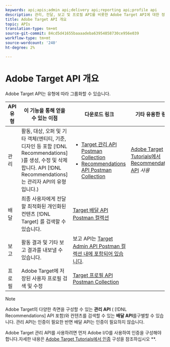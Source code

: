 ```yaml
---
keywords: api;apis;admin api;delivery api;reporting api;profile api
description: 관리, 전달, 보고 및 프로필 API를 비롯한 Adobe Target API에 대한 정보입니다.
title: Adobe Target API 개요
topic: APIs
translation-type: tm+mt
source-git-commit: 84cd5d41655baaaadeba63954858730ce956e039
workflow-type: tm+mt
source-wordcount: '240'
ht-degree: 2%

---
```



# Adobe Target API 개요

Adobe Target API는 유형에 따라 그룹화할 수 있습니다.

| API 유형 | 이 기능을 통해 얻을 수 있는 이점 | 다운로드 링크 | 기타 유용한 링크 |
| --- | --- | --- |--- |
| 관리 | 활동, 대상, 오퍼 및 기타 객체(엔티티, 기준, 디자인 등 포함 [!DNL Recommendations] )를 생성, 수정 및 삭제합니다. API [!DNL Recommendations] 는 관리자 API의 유형입니다.) | <UL><li>[Target 관리 API Postman Collection](https://developers.adobetarget.com/api/#admin-postman-collection)</li><li>[Recommendations API Postman Collection](https://developers.adobetarget.com/api/recommendations/#section/Postman)</li></ul> | [Adobe Target Tutorials에서 Recommendations API](https://docs.adobe.com/content/help/en/target-learn/recommendations-api-tutorial/recs-api-overview.html) *사용* |
| 배달 | 최종 사용자에게 전달할 최적화된 개인화된 컨텐츠 [!DNL Target] 를 검색할 수 있습니다. | [Target 배달 API Postman 컬렉션](https://developers.adobetarget.com/api/delivery-api/#section/Getting-Started/Postman-Collection) |  |
| 보고 | 활동 결과 및 기타 보고 결과를 내보낼 수 있습니다. | 보고 API는 [Target Admin API Postman 컬렉션 내에 포함되어 있습니다](https://developers.adobetarget.com/api/#admin-postman-collection). |  |
| 프로필 | Adobe Target에 저장된 사용자 프로필 검색 및 수정 | [Target 프로필 API Postman Collection](https://developers.adobetarget.com/api/#profiles) |  |

>[!NOTE]
>
>Adobe Target의 다양한 측면을 구성할 수 있는 **관리 API** ( [!DNL Recommendations] API 포함)와 컨텐츠를 검색할 수 있는 **배달 API**&#x200B;를구별할 수 있습니다. 관리 API는 인증이 필요한 반면 배달 API는 인증이 필요하지 않습니다.
>
>Adobe Target 관리 API를 사용하려면 먼저 Adobe I/O를 사용하여 인증을 구성해야 합니다.자세한 내용은 [Adobe Target Tutorials에서 인증](https://docs.adobe.com/content/help/en/target-learn/tutorials/apis/configure-io-target-integration.html) 구성을 참조하십시오 **.
